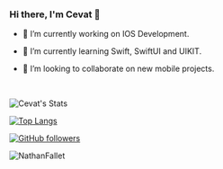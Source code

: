 ### Hi there, I'm Cevat 👋

- 🔭 I’m currently working on IOS Development.

- 🌱 I’m currently learning Swift, SwiftUI and UIKIT.

- 👯 I’m looking to collaborate on new mobile projects.

</br>

![Cevat's Stats](https://github-readme-stats.vercel.app/api?username=CevatUygur&show_icons=true&count_private=true&theme=dark)

[![Top Langs](https://github-readme-stats.vercel.app/api/top-langs/?username=CevatUygur&theme=dark&layout=compact)](https://github.com/anuraghazra/github-readme-stats)

[![GitHub followers](https://img.shields.io/github/followers/CevatUygur?label=Followers&style=social)](https://github.com/NathanFallet/)

<p align="left"> <img src="https://komarev.com/ghpvc/?username=CevatUygur" alt="NathanFallet" /> </p>

<!--
- 💬 Ask me about ...
- 📫 How to reach me: ...
- 😄 Pronouns: ...
- ⚡ Fun fact: ...
--!>
